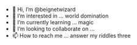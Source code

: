 - 👋 Hi, I’m @beignetwizard
- 👀 I’m interested in ... world domination
- 🌱 I’m currently learning ... magic
- 💞️ I’m looking to collaborate on ...
- 📫 How to reach me ... answer my riddles three

<!---
beignetwizard/beignetwizard is a ✨ special ✨ repository because its `README.md` (this file) appears on your GitHub profile.
You can click the Preview link to take a look at your changes.
--->
